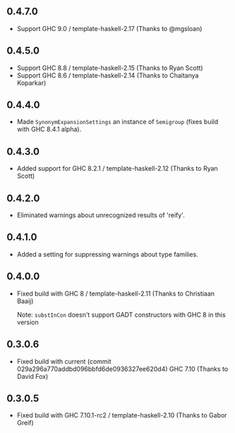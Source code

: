 ## 0.4.7.0

* Support GHC 9.0 / template-haskell-2.17 (Thanks to @mgsloan)

## 0.4.5.0

* Support GHC 8.8 / template-haskell-2.15 (Thanks to Ryan Scott)
* Support GHC 8.6 / template-haskell-2.14 (Thanks to Chaitanya Koparkar)

## 0.4.4.0

*   Made `SynonymExpansionSettings` an instance of `Semigroup` (fixes build with GHC 8.4.1 alpha).

## 0.4.3.0

*   Added support for GHC 8.2.1 / template-haskell-2.12 (Thanks to Ryan Scott)

## 0.4.2.0

*   Eliminated warnings about unrecognized results of 'reify'.

## 0.4.1.0

*   Added a setting for suppressing warnings about type families.

## 0.4.0.0

*   Fixed build with GHC 8 / template-haskell-2.11 (Thanks to Christiaan Baaij)

    Note: `substInCon` doesn't support GADT constructors with GHC 8 in this version

## 0.3.0.6

*   Fixed build with current (commit 029a296a770addbd096bbfd6de0936327ee620d4) GHC 7.10 (Thanks to David Fox)

## 0.3.0.5

*   Fixed build with GHC 7.10.1-rc2 / template-haskell-2.10 (Thanks to Gabor Greif)
